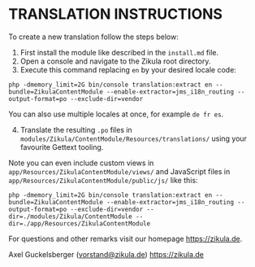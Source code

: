 # TRANSLATION INSTRUCTIONS

To create a new translation follow the steps below:

1. First install the module like described in the `install.md` file.
2. Open a console and navigate to the Zikula root directory.
3. Execute this command replacing `en` by your desired locale code:

`php -dmemory_limit=2G bin/console translation:extract en --bundle=ZikulaContentModule --enable-extractor=jms_i18n_routing --output-format=po --exclude-dir=vendor`

You can also use multiple locales at once, for example `de fr es`.

4. Translate the resulting `.po` files in `modules/Zikula/ContentModule/Resources/translations/` using your favourite Gettext tooling.

Note you can even include custom views in `app/Resources/ZikulaContentModule/views/` and JavaScript files in `app/Resources/ZikulaContentModule/public/js/` like this:

`php -dmemory_limit=2G bin/console translation:extract en --bundle=ZikulaContentModule --enable-extractor=jms_i18n_routing --output-format=po --exclude-dir=vendor --dir=./modules/Zikula/ContentModule --dir=./app/Resources/ZikulaContentModule`

For questions and other remarks visit our homepage https://zikula.de.

Axel Guckelsberger (vorstand@zikula.de)
https://zikula.de
